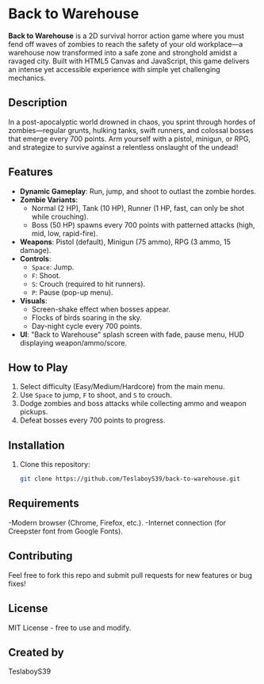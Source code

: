 # Back to Warehouse

**Back to Warehouse** is a 2D survival horror action game where you must fend off waves of zombies to reach the safety of your old workplace—a warehouse now transformed into a safe zone and stronghold amidst a ravaged city. Built with HTML5 Canvas and JavaScript, this game delivers an intense yet accessible experience with simple yet challenging mechanics.

## Description
In a post-apocalyptic world drowned in chaos, you sprint through hordes of zombies—regular grunts, hulking tanks, swift runners, and colossal bosses that emerge every 700 points. Arm yourself with a pistol, minigun, or RPG, and strategize to survive against a relentless onslaught of the undead!

## Features
- **Dynamic Gameplay**: Run, jump, and shoot to outlast the zombie hordes.
- **Zombie Variants**: 
  - Normal (2 HP), Tank (10 HP), Runner (1 HP, fast, can only be shot while crouching).
  - Boss (50 HP) spawns every 700 points with patterned attacks (high, mid, low, rapid-fire).
- **Weapons**: Pistol (default), Minigun (75 ammo), RPG (3 ammo, 15 damage).
- **Controls**: 
  - `Space`: Jump.
  - `F`: Shoot.
  - `S`: Crouch (required to hit runners).
  - `P`: Pause (pop-up menu).
- **Visuals**: 
  - Screen-shake effect when bosses appear.
  - Flocks of birds soaring in the sky.
  - Day-night cycle every 700 points.
- **UI**: "Back to Warehouse" splash screen with fade, pause menu, HUD displaying weapon/ammo/score.

## How to Play
1. Select difficulty (Easy/Medium/Hardcore) from the main menu.
2. Use `Space` to jump, `F` to shoot, and `S` to crouch.
3. Dodge zombies and boss attacks while collecting ammo and weapon pickups.
4. Defeat bosses every 700 points to progress.

## Installation
1. Clone this repository:
   ```bash
   git clone https://github.com/TeslaboyS39/back-to-warehouse.git

## Requirements
-Modern browser (Chrome, Firefox, etc.).
-Internet connection (for Creepster font from Google Fonts).

## Contributing
Feel free to fork this repo and submit pull requests for new features or bug fixes!

## License
MIT License - free to use and modify.

## Created by
TeslaboyS39